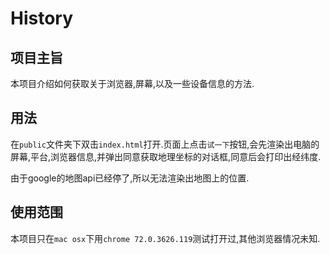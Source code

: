 # History

## 项目主旨

本项目介绍如何获取关于浏览器,屏幕,以及一些设备信息的方法.

## 用法

在`public`文件夹下双击`index.html`打开.页面上点击`试一下`按钮,会先渲染出电脑的屏幕,平台,浏览器信息,并弹出同意获取地理坐标的对话框,同意后会打印出经纬度.

由于google的地图api已经停了,所以无法渲染出地图上的位置.

## 使用范围

本项目只在`mac osx`下用`chrome 72.0.3626.119`测试打开过,其他浏览器情况未知.
